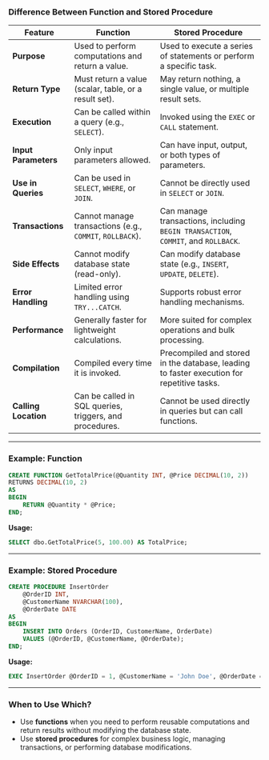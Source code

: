 ### **Difference Between Function and Stored Procedure**

| **Feature**          | **Function**                                             | **Stored Procedure**                                                                      |
| -------------------- | -------------------------------------------------------- | ----------------------------------------------------------------------------------------- |
| **Purpose**          | Used to perform computations and return a value.         | Used to execute a series of statements or perform a specific task.                        |
| **Return Type**      | Must return a value (scalar, table, or a result set).    | May return nothing, a single value, or multiple result sets.                              |
| **Execution**        | Can be called within a query (e.g., `SELECT`).           | Invoked using the `EXEC` or `CALL` statement.                                             |
| **Input Parameters** | Only input parameters allowed.                           | Can have input, output, or both types of parameters.                                      |
| **Use in Queries**   | Can be used in `SELECT`, `WHERE`, or `JOIN`.             | Cannot be directly used in `SELECT` or `JOIN`.                                            |
| **Transactions**     | Cannot manage transactions (e.g., `COMMIT`, `ROLLBACK`). | Can manage transactions, including `BEGIN TRANSACTION`, `COMMIT`, and `ROLLBACK`.         |
| **Side Effects**     | Cannot modify database state (read-only).                | Can modify database state (e.g., `INSERT`, `UPDATE`, `DELETE`).                           |
| **Error Handling**   | Limited error handling using `TRY...CATCH`.              | Supports robust error handling mechanisms.                                                |
| **Performance**      | Generally faster for lightweight calculations.           | More suited for complex operations and bulk processing.                                   |
| **Compilation**      | Compiled every time it is invoked.                       | Precompiled and stored in the database, leading to faster execution for repetitive tasks. |
| **Calling Location** | Can be called in SQL queries, triggers, and procedures.  | Cannot be used directly in queries but can call functions.                                |

---

### **Example: Function**

```sql
CREATE FUNCTION GetTotalPrice(@Quantity INT, @Price DECIMAL(10, 2))
RETURNS DECIMAL(10, 2)
AS
BEGIN
    RETURN @Quantity * @Price;
END;
```

**Usage:**

```sql
SELECT dbo.GetTotalPrice(5, 100.00) AS TotalPrice;
```

---

### **Example: Stored Procedure**

```sql
CREATE PROCEDURE InsertOrder
    @OrderID INT,
    @CustomerName NVARCHAR(100),
    @OrderDate DATE
AS
BEGIN
    INSERT INTO Orders (OrderID, CustomerName, OrderDate)
    VALUES (@OrderID, @CustomerName, @OrderDate);
END;
```

**Usage:**

```sql
EXEC InsertOrder @OrderID = 1, @CustomerName = 'John Doe', @OrderDate = '2025-06-30';
```

---

### **When to Use Which?**

* Use **functions** when you need to perform reusable computations and return results without modifying the database state.
* Use **stored procedures** for complex business logic, managing transactions, or performing database modifications.
